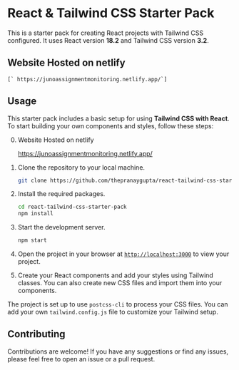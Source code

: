 # React & Tailwind CSS Starter Pack

This is a starter pack for creating React projects with Tailwind CSS configured. It uses React version **18.2** and Tailwind CSS version **3.2**.
## Website Hosted on netlify
    
    [` https://junoassignmentmonitoring.netlify.app/`]
    
## Usage

This starter pack includes a basic setup for using **Tailwind CSS with React**. To start building your own components and styles, follow these steps:

0. Website Hosted on netlify
    
     https://junoassignmentmonitoring.netlify.app/
    

1. Clone the repository to your local machine.
    ```sh
    git clone https://github.com/thepranaygupta/react-tailwind-css-starter-pack.git
    ```

1. Install the required packages.
    ```sh
    cd react-tailwind-css-starter-pack
    npm install
    ```

1. Start the development server.
    ```sh
    npm start
    ```
1. Open the project in your browser at [`http://localhost:3000`](http://localhost:3000) to view your project.
1. Create your React components and add your styles using Tailwind classes. You can also create new CSS files and import them into your components.

The project is set up to use `postcss-cli` to process your CSS files. You can add your own `tailwind.config.js` file to customize your Tailwind setup.

## Contributing

Contributions are welcome! If you have any suggestions or find any issues, please feel free to open an issue or a pull request.